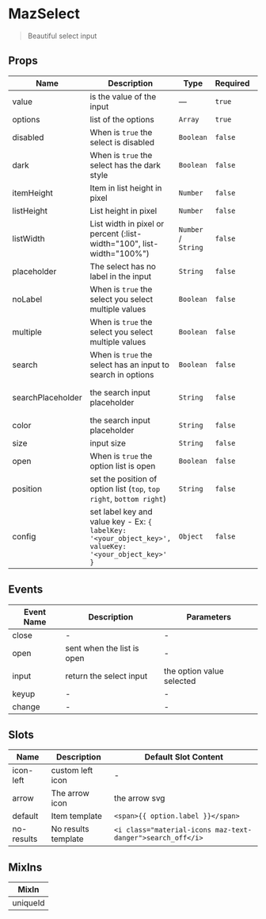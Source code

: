 # MazSelect

> Beautiful select input

## Props

<!-- @vuese:MazSelect:props:start -->

| Name              | Description                                                                                          | Type                | Required | Default           |
| ----------------- | ---------------------------------------------------------------------------------------------------- | ------------------- | -------- | ----------------- |
| value             | is the value of the input                                                                            | —                   | `true`   | -                 |
| options           | list of the options                                                                                  | `Array`             | `true`   | -                 |
| disabled          | When is `true` the select is disabled                                                                | `Boolean`           | `false`  | -                 |
| dark              | When is `true` the select has the dark style                                                         | `Boolean`           | `false`  | -                 |
| itemHeight        | Item in list height in pixel                                                                         | `Number`            | `false`  | 35                |
| listHeight        | List height in pixel                                                                                 | `Number`            | `false`  | 260               |
| listWidth         | List width in pixel or percent (:list-width="100", list-width="100%")                                | `Number` / `String` | `false`  | -                 |
| placeholder       | The select has no label in the input                                                                 | `String`            | `false`  | Select option     |
| noLabel           | When is `true` the select you select multiple values                                                 | `Boolean`           | `false`  | -                 |
| multiple          | When is `true` the select you select multiple values                                                 | `Boolean`           | `false`  | -                 |
| search            | When is `true` the select has an input to search in options                                          | `Boolean`           | `false`  | -                 |
| searchPlaceholder | the search input placeholder                                                                         | `String`            | `false`  | Search in options |
| color             | the search input placeholder                                                                         | `String`            | `false`  | primary           |
| size              | input size                                                                                           | `String`            | `false`  | md                |
| open              | When is `true` the option list is open                                                               | `Boolean`           | `false`  | -                 |
| position          | set the position of option list (`top`, `top right`, `bottom right`)                                 | `String`            | `false`  | left bottom       |
| config            | set label key and value key - Ex: `{ labelKey: '<your_object_key>', valueKey: '<your_object_key>' }` | `Object`            | `false`  | -                 |

<!-- @vuese:MazSelect:props:end -->

## Events

<!-- @vuese:MazSelect:events:start -->

| Event Name | Description                | Parameters                |
| ---------- | -------------------------- | ------------------------- |
| close      | -                          | -                         |
| open       | sent when the list is open | -                         |
| input      | return the select input    | the option value selected |
| keyup      | -                          | -                         |
| change     | -                          | -                         |

<!-- @vuese:MazSelect:events:end -->

## Slots

<!-- @vuese:MazSelect:slots:start -->

| Name       | Description         | Default Slot Content                                       |
| ---------- | ------------------- | ---------------------------------------------------------- |
| icon-left  | custom left icon    | -                                                          |
| arrow      | The arrow icon      | the arrow svg                                              |
| default    | Item template       | `<span>{{ option.label }}</span>`                          |
| no-results | No results template | `<i class="material-icons maz-text-danger">search_off</i>` |

<!-- @vuese:MazSelect:slots:end -->

## MixIns

<!-- @vuese:MazSelect:mixIns:start -->

| MixIn    |
| -------- |
| uniqueId |

<!-- @vuese:MazSelect:mixIns:end -->
